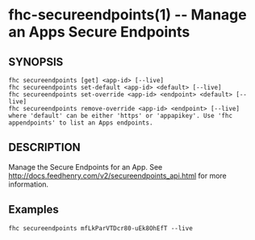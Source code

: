 fhc-secureendpoints(1) -- Manage an Apps Secure Endpoints
=========================================================

## SYNOPSIS

    fhc secureendpoints [get] <app-id> [--live]
    fhc secureendpoints set-default <app-id> <default> [--live]
    fhc secureendpoints set-override <app-id> <endpoint> <default> [--live]
    fhc secureendpoints remove-override <app-id> <endpoint> [--live]
    where 'default' can be either 'https' or 'appapikey'. Use 'fhc appendpoints' to list an Apps endpoints.
    
## DESCRIPTION

Manage the Secure Endpoints for an App. See http://docs.feedhenry.com/v2/secureendpoints_api.html for more information.

## Examples 

    fhc secureendpoints mfLkParVTDcr80-uEk8OhEfT --live
